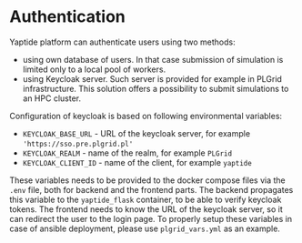 # Authentication

Yaptide platform can authenticate users using two methods:

  * using own database of users. In that case submission of simulation is limited only to a local pool of workers.
  * using Keycloak server. Such server is provided for example in PLGrid infrastructure. This solution offers a possibility to submit simulations to an HPC cluster.


Configuration of keycloak is based on following environmental variables:

  * `KEYCLOAK_BASE_URL` - URL of the keycloak server, for example `'https://sso.pre.plgrid.pl'`
  * `KEYCLOAK_REALM` - name of the realm, for example `PLGrid`
  * `KEYCLOAK_CLIENT_ID` - name of the client, for example `yaptide`

  These variables needs to be provided to the docker compose files via the `.env` file, both for backend and the frontend parts.
  The backend propagates this variable to the `yaptide_flask` container, to be able to verify keycloak tokens.
  The frontend needs to know the URL of the keycloak server, so it can redirect the user to the login page.
  To properly setup these variables in case of ansible deployment, please use `plgrid_vars.yml` as an example.